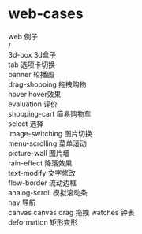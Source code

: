 # web-cases
web 例子  
/  
3d-box 3d盒子  
tab 选项卡切换  
banner 轮播图  
drag-shopping 拖拽购物  
hover hover效果  
evaluation 评价  
shopping-cart 简易购物车  
select 选择  
image-switching 图片切换  
menu-scrolling 菜单滚动  
picture-wall 图片墙  
rain-effect 降落效果  
text-modify 文字修改  
flow-border 流动边框  
analog-scroll 模拟滚动条  
nav 导航  
canvas canvas
drag 拖拽
watches 钟表  
deformation 矩形变形